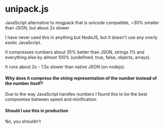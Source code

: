 unipack.js
==========

JavaScript alternative to msgpack that is unicode compatible, ~30% smaller than JSON, but about 2x slower

I have never used this in anything but NodeJS, but it doesn't use any overly exotic JavaScript.

It compresses numbers about 35% better than JSON, strings 1% and everything
else by almost 100% (undefined, true, false, objects, arrays).

It runs about 2x - 1.5x slower than native JSON (on nodejs).

#### Why does it compress the string representation of the number instead of the number itself?

Due to the way JavaScript handles numbers I found this to be the best compromise between speed and minification.

#### Should I use this in production
No, you shouldn't
